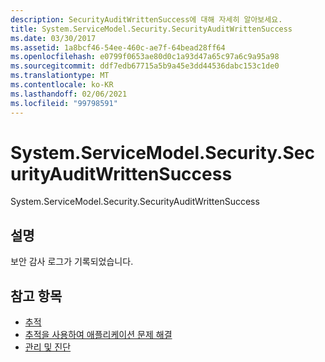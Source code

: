 ```yaml
---
description: SecurityAuditWrittenSuccess에 대해 자세히 알아보세요.
title: System.ServiceModel.Security.SecurityAuditWrittenSuccess
ms.date: 03/30/2017
ms.assetid: 1a8bcf46-54ee-460c-ae7f-64bead28ff64
ms.openlocfilehash: e0799f0653ae80d0c1a93d47a65c97a6c9a95a98
ms.sourcegitcommit: ddf7edb67715a5b9a45e3dd44536dabc153c1de0
ms.translationtype: MT
ms.contentlocale: ko-KR
ms.lasthandoff: 02/06/2021
ms.locfileid: "99798591"
---
```

# <a name="systemservicemodelsecuritysecurityauditwrittensuccess"></a>System.ServiceModel.Security.SecurityAuditWrittenSuccess

System.ServiceModel.Security.SecurityAuditWrittenSuccess  
  
## <a name="description"></a>설명  

 보안 감사 로그가 기록되었습니다.  
  
## <a name="see-also"></a>참고 항목

- [추적](index.md)
- [추적을 사용하여 애플리케이션 문제 해결](using-tracing-to-troubleshoot-your-application.md)
- [관리 및 진단](../index.md)
